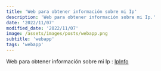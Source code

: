 ```yaml
---
title: 'Web para obtener información sobre mi Ip'
description: 'Web para obtener información sobre mi Ip.'
date: '2022/11/07'
modified_date: '2022/11/07'
image: /assets/images/posts/webapp.png
subtitle: 'webapp'
tags: 'webapp'
---
```


Web para obtener información sobre mi Ip : [IpInfo](https://ipinfo.io/)
